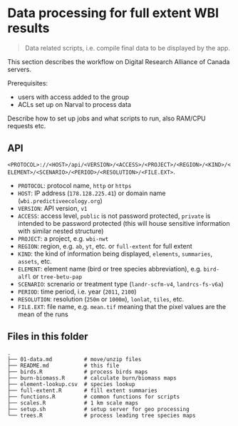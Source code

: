 # Data processing for full extent WBI results

> Data related scripts, i.e. compile final data to be displayed by the app.

This section describes the workflow on Digital Research Alliance of Canada servers.

Prerequisites:

- users with access added to the group
- ACLs set up on Narval to process data

Describe how to set up jobs and what scripts to run, also RAM/CPU requests etc.

## API

`<PROTOCOL>://<HOST>/api/<VERSION>/<ACCESS>/<PROJECT>/<REGION>/<KIND>/<ELEMENT>/<SCENARIO>/<PERIOD>/<RESOLUTION>/<FILE.EXT>`.

- `PROTOCOL`: protocol name, `http` or `https`
- `HOST`: IP address (`178.128.225.41`) or domain name (`wbi.predictiveecology.org`)
- `VERSION`: API version, `v1`
- `ACCESS`: access level, `public` is not password protected, `private` is intended to be password protected (this will house sensitive information with similar nested structure)
- `PROJECT`: a project, e.g. `wbi-nwt`
- `REGION`: region, e.g. `ab`, `yt`, etc. or `full-extent` for full extent
- `KIND`: the kind of information being displayed, `elements`, `summaries`, `assets`, etc.
- `ELEMENT`: element name (bird or tree species abbreviation), e.g. `bird-alfl` or `tree-betu-pap`
- `SCENARIO`: screnario or treatment type (`landr-scfm-v4`, `landrcs-fs-v6a`)
- `PERIOD`: time period, i.e. year (`2011`, `2100`)
- `RESOLUTION`: resolution (`250m` or `1000m`), `lonlat`, `tiles`, etc.
- `FILE.EXT`: file name, e.g. `mean.tif` meaning that the pixel values are the mean of the runs

## Files in this folder

```
.
├── 01-data.md          # move/unzip files
├── README.md           # this file
├── birds.R             # process birds maps
├── burn-biomass.R      # calculate burn/biomass maps
├── element-lookup.csv  # species lookup
├── full-extent.R       # fill extent summaries
├── functions.R         # common functions for scripts
├── scales.R            # 1 km scale maps
├── setup.sh            # setup server for geo processing
└── trees.R             # process leading tree species maps
```